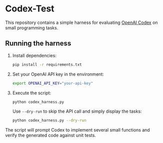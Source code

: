 # Codex-Test

This repository contains a simple harness for evaluating [OpenAI Codex](https://openai.com/blog/openai-codex) on small programming tasks.

## Running the harness

1. Install dependencies:

   ```bash
   pip install -r requirements.txt
   ```

2. Set your OpenAI API key in the environment:

   ```bash
   export OPENAI_API_KEY="your-api-key"
   ```

3. Execute the script:

   ```bash
   python codex_harness.py
   ```

   Use `--dry-run` to skip the API call and simply display the tasks:

   ```bash
   python codex_harness.py --dry-run
   ```

The script will prompt Codex to implement several small functions and verify the generated code against unit tests.
